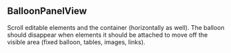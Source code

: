 ## BalloonPanelView

Scroll editable elements and the container (horizontally as well). The balloon should disappear when elements it should be attached to move off the visible area (fixed balloon, tables, images, links).
